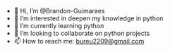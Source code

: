 - 👋 Hi, I’m @Brandon-Guimaraes
- 👀 I’m interested in deepen my knowledge in python
- 🌱 I’m currently learning python
- 💞️ I’m looking to collaborate on python projects
- 📫 How to reach me: bureu2209@gmail.com

<!---
Brandon-Guimaraes/Brandon-Guimaraes is a ✨ special ✨ repository because its `README.md` (this file) appears on your GitHub profile.
You can click the Preview link to take a look at your changes.
--->
